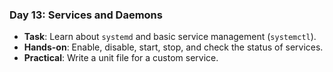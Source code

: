 
### Day 13: Services and Daemons
- **Task**: Learn about `systemd` and basic service management (`systemctl`).
- **Hands-on**: Enable, disable, start, stop, and check the status of services.
- **Practical**: Write a unit file for a custom service.
